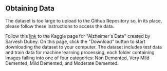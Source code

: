 ## Obtaining Data
The dataset is too large to upload to the Github Repository so, in its place, please follow these instructions to access the data.

Follow this [link](https://www.kaggle.com/datasets/tourist55/alzheimers-dataset-4-class-of-images) to the Kaggle page for "Alzheimer's Data" created by Sarvesh Dubey. On this page, click the "Download" button to start downloading the dataset to your computer. The dataset includes test data and train data for machine learning processing, each folder containing images falling into one of four categories: Non Demented, Very Mild Demented, Mild Demented, and Moderate Demented.
